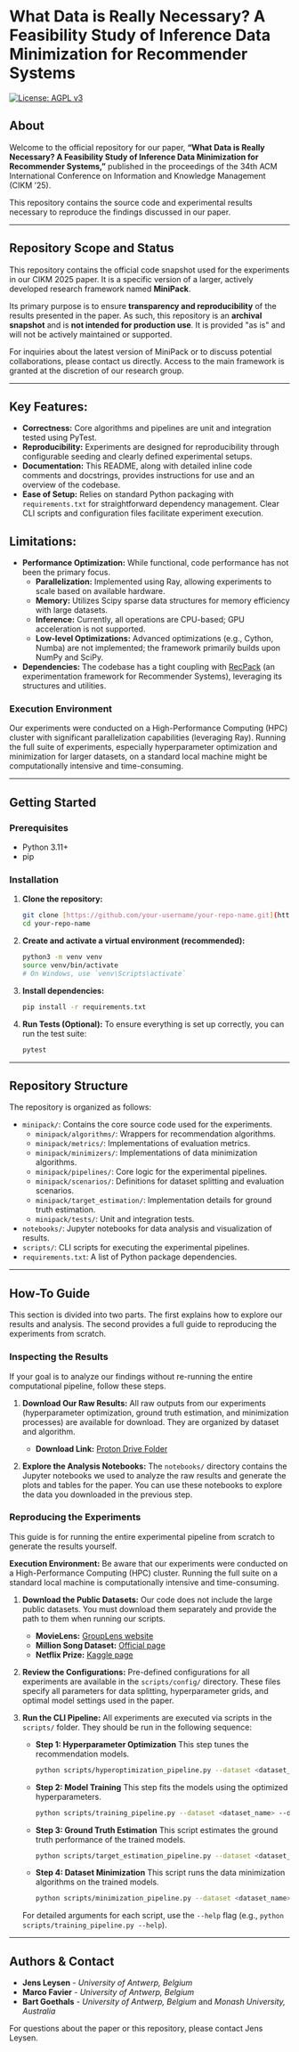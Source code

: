 # What Data is Really Necessary? A Feasibility Study of Inference Data Minimization for Recommender Systems

[![License: AGPL v3](https://img.shields.io/badge/License-AGPL_v3-blue.svg)](https://www.gnu.org/licenses/agpl-3.0)
## About

Welcome to the official repository for our paper, **“What Data is Really Necessary? A Feasibility Study of Inference Data Minimization for Recommender Systems,”** published in the proceedings of the 34th ACM International Conference on Information and Knowledge Management (CIKM ’25).

This repository contains the source code and experimental results necessary to reproduce the findings discussed in our paper.

---

## Repository Scope and Status

This repository contains the official code snapshot used for the experiments in our CIKM 2025 paper. It is a specific version of a larger, actively developed research framework named **MiniPack**.

Its primary purpose is to ensure **transparency and reproducibility** of the results presented in the paper. As such, this repository is an **archival snapshot** and is **not intended for production use**. It is provided "as is" and will not be actively maintained or supported.

For inquiries about the latest version of MiniPack or to discuss potential collaborations, please contact us directly. Access to the main framework is granted at the discretion of our research group.

---

## Key Features:
* **Correctness:** Core algorithms and pipelines are unit and integration tested using PyTest.
* **Reproducibility:** Experiments are designed for reproducibility through configurable seeding and clearly defined experimental setups.
* **Documentation:** This README, along with detailed inline code comments and docstrings, provides instructions for use and an overview of the codebase.
* **Ease of Setup:** Relies on standard Python packaging with `requirements.txt` for straightforward dependency management. Clear CLI scripts and configuration files facilitate experiment execution.

## Limitations:
* **Performance Optimization:** While functional, code performance has not been the primary focus.
    * **Parallelization:** Implemented using Ray, allowing experiments to scale based on available hardware.
    * **Memory:** Utilizes Scipy sparse data structures for memory efficiency with large datasets.
    * **Inference:** Currently, all operations are CPU-based; GPU acceleration is not supported.
    * **Low-level Optimizations:** Advanced optimizations (e.g., Cython, Numba) are not implemented; the framework primarily builds upon NumPy and SciPy.
* **Dependencies:** The codebase has a tight coupling with [RecPack](https://gitlab.com/recpack-maintainers/recpack/-/tree/master) (an experimentation framework for Recommender Systems), leveraging its structures and utilities.

### Execution Environment
Our experiments were conducted on a High-Performance Computing (HPC) cluster with significant parallelization capabilities (leveraging Ray). Running the full suite of experiments, especially hyperparameter optimization and minimization for larger datasets, on a standard local machine might be computationally intensive and time-consuming.

---

## Getting Started
### Prerequisites
* Python 3.11+
* pip

### Installation
1.  **Clone the repository:**
    ```bash
    git clone [https://github.com/your-username/your-repo-name.git](https://github.com/your-username/your-repo-name.git)
    cd your-repo-name
    ```
2.  **Create and activate a virtual environment (recommended):**
    ```bash
    python3 -m venv venv
    source venv/bin/activate
    # On Windows, use `venv\Scripts\activate`
    ```
3.  **Install dependencies:**
    ```bash
    pip install -r requirements.txt
    ```
4.  **Run Tests (Optional):**
    To ensure everything is set up correctly, you can run the test suite:
    ```bash
    pytest
    ```

---
## Repository Structure

The repository is organized as follows:

* `minipack/`: Contains the core source code used for the experiments.
    * `minipack/algorithms/`: Wrappers for recommendation algorithms.
    * `minipack/metrics/`: Implementations of evaluation metrics.
    * `minipack/minimizers/`: Implementations of data minimization algorithms.
    * `minipack/pipelines/`: Core logic for the experimental pipelines.
    * `minipack/scenarios/`: Definitions for dataset splitting and evaluation scenarios.
    * `minipack/target_estimation/`: Implementation details for ground truth estimation.
    * `minipack/tests/`: Unit and integration tests.
* `notebooks/`: Jupyter notebooks for data analysis and visualization of results.
* `scripts/`: CLI scripts for executing the experimental pipelines.
* `requirements.txt`: A list of Python package dependencies.

---

## How-To Guide

This section is divided into two parts. The first explains how to explore our results and analysis. The second provides a full guide to reproducing the experiments from scratch.

### Inspecting the Results

If your goal is to analyze our findings without re-running the entire computational pipeline, follow these steps.

1.  **Download Our Raw Results:** All raw outputs from our experiments (hyperparameter optimization, ground truth estimation, and minimization processes) are available for download. They are organized by dataset and algorithm.
    * **Download Link:** [Proton Drive Folder](https://drive.proton.me/urls/QNNR8A6PH8#McluK9peEOWQ)

2.  **Explore the Analysis Notebooks:** The `notebooks/` directory contains the Jupyter notebooks we used to analyze the raw results and generate the plots and tables for the paper. You can use these notebooks to explore the data you downloaded in the previous step.

### Reproducing the Experiments

This guide is for running the entire experimental pipeline from scratch to generate the results yourself.

**Execution Environment:** Be aware that our experiments were conducted on a High-Performance Computing (HPC) cluster. Running the full suite on a standard local machine is computationally intensive and time-consuming.

1.  **Download the Public Datasets:** Our code does not include the large public datasets. You must download them separately and provide the path to them when running our scripts.
    * **MovieLens:** [GroupLens website](https://grouplens.org/datasets/movielens/)
    * **Million Song Dataset:** [Official page](http://millionsongdataset.com/)
    * **Netflix Prize:** [Kaggle page](https://www.kaggle.com/datasets/netflix-inc/netflix-prize-data)

2.  **Review the Configurations:** Pre-defined configurations for all experiments are available in the `scripts/config/` directory. These files specify all parameters for data splitting, hyperparameter grids, and optimal model settings used in the paper.

3.  **Run the CLI Pipeline:** All experiments are executed via scripts in the `scripts/` folder. They should be run in the following sequence:

    * **Step 1: Hyperparameter Optimization**
        This step tunes the recommendation models.
        ```bash
        python scripts/hyperoptimization_pipeline.py --dataset <dataset_name> --data_path <path_to_data> ...
        ```
    * **Step 2: Model Training**
        This step fits the models using the optimized hyperparameters.
        ```bash
        python scripts/training_pipeline.py --dataset <dataset_name> --data_path <path_to_data> ...
        ```
    * **Step 3: Ground Truth Estimation**
        This script estimates the ground truth performance of the trained models.
        ```bash
        python scripts/target_estimation_pipeline.py --dataset <dataset_name> --data_path <path_to_data> ...
        ```
    * **Step 4: Dataset Minimization**
        This script runs the data minimization algorithms on the trained models.
        ```bash
        python scripts/minimization_pipeline.py --dataset <dataset_name> --data_path <path_to_data> ...
        ```
    For detailed arguments for each script, use the `--help` flag (e.g., `python scripts/training_pipeline.py --help`).

---

## Authors & Contact

* **Jens Leysen** - *University of Antwerp, Belgium*
* **Marco Favier** - *University of Antwerp, Belgium*
* **Bart Goethals** - *University of Antwerp, Belgium* and *Monash University, Australia*

For questions about the paper or this repository, please contact Jens Leysen.